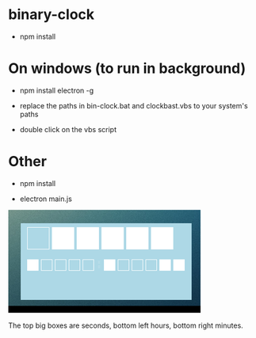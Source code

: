 # binary-clock

* npm install

# On windows (to run in background)
* npm install electron -g

* replace the paths in bin-clock.bat and clockbast.vbs to your system's paths

* double click on the vbs script

# Other

* npm install 

* electron main.js


![GitHub Logo](/demo/binclock.PNG)

The top big boxes are seconds, bottom left hours, bottom right minutes.
